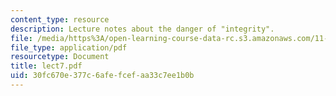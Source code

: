 ```yaml
---
content_type: resource
description: Lecture notes about the danger of "integrity".
file: /media/https%3A/open-learning-course-data-rc.s3.amazonaws.com/11-947-history-and-theory-of-historic-preservation-spring-2007/30fc670e377c6afefcefaa33c7ee1b0b_lect7.pdf
file_type: application/pdf
resourcetype: Document
title: lect7.pdf
uid: 30fc670e-377c-6afe-fcef-aa33c7ee1b0b
---
```

